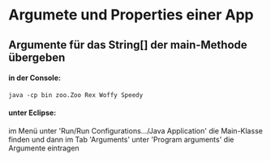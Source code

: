 # Argumete und Properties einer App


## Argumente für das String[] der main-Methode übergeben

#### in der Console:

	java -cp bin zoo.Zoo Rex Woffy Speedy  

#### unter Eclipse:

im Menü unter 'Run/Run Configurations.../Java Application' die Main-Klasse finden und dann im Tab 'Arguments' unter 'Program arguments' die Argumente eintragen
